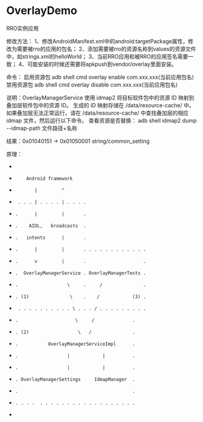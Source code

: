 # OverlayDemo
RRO实例应用

修改方法：
1、修改AndroidManifest.xml中的android:targetPackage属性，修改为需要被rro的应用的包名；
2、添加需要被rro的资源名称到values的资源文件中，如strings.xml的<string name="common_setting">helloWorld</string>；
3、当前RRO应用和被RRO的应用签名需要一致；
4、可能安装的时候还需要将apkpush到vendor/overlay里面安装。

命令：
启用资源包
adb shell cmd overlay enable com.xxx.xxx(当前应用包名)
 禁用资源包
adb shell cmd overlay disable com.xxx.xxx(当前应用包名)

说明：OverlayManagerService 使用 idmap2 将目标软件包中的资源 ID 映射到叠加层软件包中的资源 ID。
生成的 ID 映射存储在 /data/resource-cache/ 中。如果叠加层无法正常运行，请在 /data/resource-cache/
中查找叠加层的相应 idmap 文件，然后运行以下命令。
查看资源是否替换：
adb shell idmap2 dump --idmap-path 文件路径+名称

结果：0x01040151 -> 0x01050001 string/common_setting

原理：
* <pre>
 *         Android framework
 *            |         ^
 *      . . . | . . . . | . . . .
 *     .      |         |       .
 *     .    AIDL,   broadcasts  .
 *     .   intents      |       .
 *     .      |         |       . . . . . . . . . . . .
 *     .      v         |       .                     .
 *     .  OverlayManagerService . OverlayManagerTests .
 *     .                  \     .     /               .
 *     . (1)               \    .    /            (3) .
 *      . . . . . . . . . . \ . . . / . . . . . . . . .
 *     .                     \     /              .
 *     . (2)                  \   /               .
 *     .           OverlayManagerServiceImpl      .
 *     .                  |            |          .
 *     .                  |            |          .
 *     . OverlayManagerSettings     IdmapManager  .
 *     .                                          .
 *     . . . .  . . . . . . . . . . . . . . . . . .
 * </pre>
